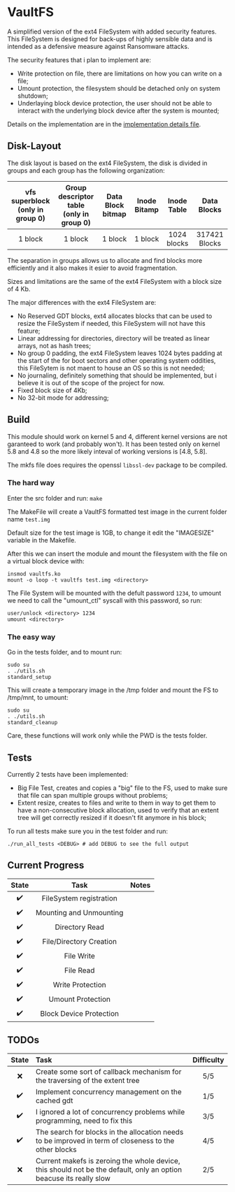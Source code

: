 # VaultFS
A simplified version of the ext4 FileSystem with added security features. This FileSystem is designed for back-ups of highly sensible data and is intended as a defensive measure against Ransomware attacks.

The security features that i plan to implement are:
- Write protection on file, there are limitations on how you can write on a file;
- Umount protection, the filesystem should be detached only on system shutdown;
- Underlaying block device protection, the user should not be able to interact with the underlying block device after the system is mounted;

Details on the implementation are in the [implementation details file](docs/Implemention%20details%20of%20the%20protections.md).

## Disk-Layout

The disk layout is based on the ext4 FileSystem, the disk is divided in groups and each group has the following organization: 

| vfs superblock <br/> (only in group 0) | Group descriptor table <br/> (only in group 0) | Data Block bitmap | Inode Bitamp | Inode Table | Data Blocks |
|:-:|:-:|:-:|:-:|:-:|:-:|
| 1 block | 1 block | 1 block | 1 block | 1024 blocks | 317421 Blocks |

The separation in groups allows us to allocate and find blocks more efficiently and it also makes it esier to avoid fragmentation.

Sizes and limitations are the same of the ext4 FileSystem with a block size of 4 Kb.

The major differences with the ext4 FileSystem are:
- No Reserved GDT blocks, ext4 allocates blocks that can be used to resize the FileSystem if needed, this FileSystem will not have this feature;
- Linear addressing for directories, directory will be treated as linear arrays, not as hash trees;
- No group 0 padding, the ext4 FileSystem leaves 1024 bytes padding at the start of the for boot sectors and other operating system oddities, this FileSytem is not maent to house an OS so this is not needed;
- No journaling, definitely something that should be implemented, but i believe it is out of the scope of the project for now.
- Fixed block size of 4Kb;
- No 32-bit mode for addressing;

## Build

This module should work on kernel 5 and 4, different kernel versions are not garanteed to work (and probably won't). It has been tested only on kernel 5.8 and 4.8 so the more likely inteval of working versions is \[4.8, 5.8\].

The mkfs file does requires the openssl ```libssl-dev``` package to be compiled.

### The hard way

Enter the src folder and run: ```make```

The MakeFile will create a VaultFS formatted test image in the current folder name ```test.img```

Default size for the test image is 1GB, to change it edit the "IMAGESIZE" variable in the Makefile.

After this we can insert the module and mount the filesystem with the file on a virtual block device with:

```
insmod vaultfs.ko
mount -o loop -t vaultfs test.img <directory>
```

The File System will be mounted with the defult password ```1234```, to umount we need to call the "umount_ctl" syscall with this password, so run:

```
user/unlock <directory> 1234
umount <directory>
```

### The easy way

Go in the tests folder, and to mount run:

```
sudo su
. ./utils.sh
standard_setup
```

This will create a temporary image in the /tmp folder and mount the FS to /tmp/mnt, to umount:

```
sudo su
. ./utils.sh
standard_cleanup
```

Care, these functions will work only while the PWD is the tests folder.

## Tests

Currently 2 tests have been implemented:
- Big File Test, creates and copies a "big" file to the FS, used to make sure that file can span multiple groups without problems;
- Extent resize, creates to files and write to them in way to get them to have a non-consecutive block allocation, used to verify that an extent tree will get correctly resized if it doesn't fit anymore in his block;

To run all tests make sure you in the test folder and run:

```
./run_all_tests <DEBUG> # add DEBUG to see the full output
```

## Current Progress

| State | Task | Notes |
|:-:|:-:|:-:|
| :heavy_check_mark: | FileSystem registration | |
| :heavy_check_mark: | Mounting and Unmounting | |
| :heavy_check_mark: | Directory Read | |
| :heavy_check_mark: | File/Directory Creation | |
| :heavy_check_mark: | File Write | |
| :heavy_check_mark: | File Read | |
| :heavy_check_mark: | Write Protection | |
| :heavy_check_mark: | Umount Protection | |
| :heavy_check_mark: | Block Device Protection | |

## TODOs

| State | Task | Difficulty |
|:-:|:-|:-:|
|:x:| Create some sort of callback mechanism for the traversing of the extent tree | 5/5 |
|:heavy_check_mark:| Implement concurrency management on the cached gdt | 1/5 |
|:heavy_check_mark:| I ignored a lot of concurrency problems while programming, need to fix this | 3/5 |
|:heavy_check_mark:| The search for blocks in the allocation needs to be improved in term of closeness to the other blocks | 4/5 |
|:x:| Current makefs is zeroing the whole device, this should not be the default, only an option beacuse its really slow | 2/5 |
